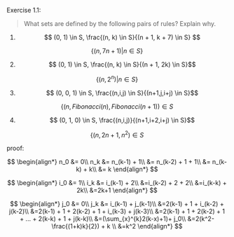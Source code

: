 Exercise 1.1: 
> What sets are defined by the following pairs of rules? Explain why.


1. $$ (0, 1) \in S,      \frac{(n, k) \in S}{(n + 1, k + 7) \in S} $$
  
  $$ \{ (n, 7n + 1) | n \in S \}$$

2. $$ (0, 1) \in S,  \frac{(n, k) \in S}{(n + 1, 2k) \in S}$$
 
  $$ \{ (n, 2^n) | n \in S \}$$

3. $$ (0, 0, 1) \in S,   \frac{(n,i,j) \in S}{(n+1,j,i+j) \in S}$$

  $$ \{ (n, Fibonacci(n), Fibonacci(n + 1)) \in S $$
  
4. $$ (0, 1, 0) \in S, \frac{(n,i,j)}{(n+1,i+2,i+j) \in S}$$

  $$ \{(n, 2n+1, n^2) \in S$$

  proof:

$$ 
  \begin{align*}
  n_0 &= 0\\
  n_k &= n_(k-1) + 1\\
  &= n_(k-2) + 1 + 1\\
  &= n_(k-k) + k\\
  &= k 
  \end{align*}
$$

$$ 
  \begin{align*}
  i_0 &= 1\\
  i_k &= i_(k-1) + 2\\
  &=i_(k-2) + 2 + 2\\
  &=i_(k-k) + 2k\\
  &=2k+1
  \end{align*}
$$

$$ 
  \begin{align*}
  j_0 &= 0\\
  j_k &= i_(k-1) + j_(k-1)\\
  &=2(k-1) + 1 + i_(k-2) + j(k-2)\\
  &=2(k-1) + 1 + 2(k-2) + 1 + i_(k-3) + j(k-3)\\
  &=2(k-1) + 1 + 2(k-2) + 1 + ... + 2(k-k) + 1 + j(k-k)\\
  &=(\sum_{x}^{k}2(k-x)+1)+ j_0\\
  &=2(k^2-\frac{(1+k)k}{2}) + k \\
  &=k^2
  \end{align*}
$$